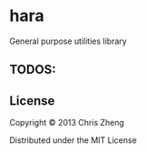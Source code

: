 # hara

General purpose utilities library

## TODOS:


## License
Copyright © 2013 Chris Zheng

Distributed under the MIT License
